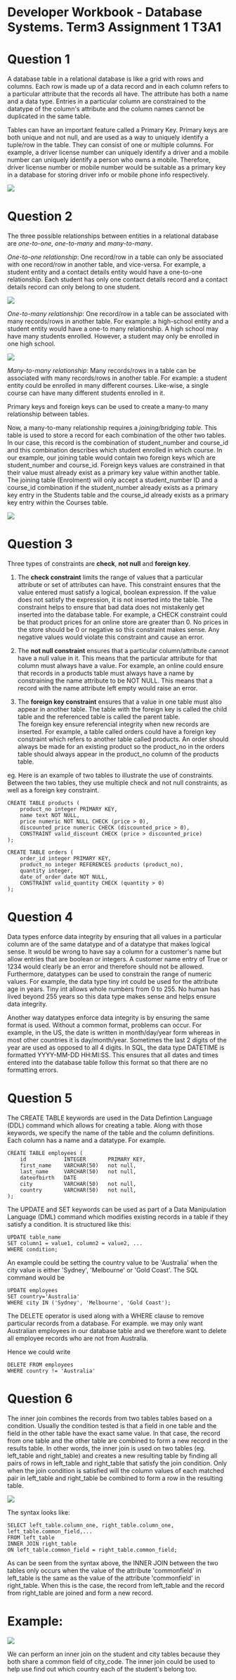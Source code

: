 # Developer Workbook - Database Systems. Term3 Assignment 1 T3A1

# Question 1

A database table in a relational database is like a grid with rows and columns. 
Each row is made up of a data record and in each column refers to a particular attribute that the records all have. The attribute has both a name and a data type.
Entries in a particular column are constrained to the datatype of the column's attribute and the column names cannot be duplicated in the same table. 

Tables can have an important feature called a Primary Key. Primary keys are both unique and not null, and are used as a way to uniquely identify a tuple/row in the table. 
They can consist of one or multiple columns. For example, a driver license number can uniquely identify a driver and a mobile number can uniquely identify a person who owns a mobile.
Therefore, driver license number or mobile number would be suitable as a primary key in a database for storing driver info or mobile phone info respectively.

![](Question1_PK.PNG)


# Question 2

The three possible relationships between entities in a relational database are *one-to-one*, *one-to-many* and *many-to-many*. 

*One-to-one relationship*: One record/row in a table can only be associated with one record/row in another table, and vice-versa.
For example, a student entity and a contact details entity would have a one-to-one relationship. Each student has only one contact details record and a contact details record
can only belong to one student.

![](Question2_one_to_one_relationship.PNG)

*One-to-many relationship*: One record/row in a table can be associated with many records/rows in another table.
For example: a high-school entity and a student entity would have a one-to many relationship. A high school may have many students enrolled. However, a student may only be enrolled in one high school.

![](Question2_one_to_many_relationship.PNG)


*Many-to-many relationship*: Many records/rows in a table can be associated with many records/rows in another table.
For example: a student entity could be enrolled in many different courses. Like-wise, a single course can have many different students enrolled in it.


Primary keys and foreign keys can be used to create a many-to many relationship between tables.

Now, a many-to-many relationship requires a *joining/bridging table*. This table is used to store a record for each combination of the other two tables.
In our case, this record is the combination of student_number and course_id and this combination describes which student enrolled in which course.
In our example, our joining table would contain two foreign keys which are student_number and course_id. Foreign keys values are constrained in that their value must already exist as a primary key value within another table.
The joining table (Enrolment) will only accept a student_number ID and a course_id combination if the student_number already exists as a primary key entry in the Students table and the course_id already exists as a primary key entry within the Courses table.

![](Question2_many_to_many_relationship.PNG)

# Question 3

Three types of constraints are **check**, **not null** and **foreign key**.

1. The **check constraint** limits the range of values that a particular attribute or set of attributes can have. This constraint ensures that the value entered must satisfy a logical, boolean expression. If the value does not satisfy the expression, it is not inserted into the table.
The constraint helps to ensure that bad data does not mistakenly get inserted into the database table. For example, a CHECK constraint could be that product prices for an online store are greater than 0.
No prices in the store should be 0 or negative so this constraint makes sense. Any negative values would violate this constraint and cause an error. 

2. The **not null constraint**  ensures that a particular column/attribute cannot have a null value in it. This means that the particular attribute for that column must always have a value.
For example, an online could ensure that records in a products table must always have a name by constraining the name attribute to be NOT NULL. 
This means that a record with the name attribute left empty would raise an error.

3. The **foreign key constraint**  ensures that a value in one table must also appear in another table. The table with the foreign key is called the child table and the referenced table is called the parent table.  
The foreign key ensure referencial integrity when new records are inserted.
For example, a table called orders could have a foreign key constraint which refers to another table called products.
An order should always be made for an existing product so the product_no in the orders table should always appear in the product_no column of the products table.


eg. Here is an example of two tables to illustrate the use of constraints. Between the two tables, they use multiple check and not null constraints, as well as a foreign key constraint.

```
CREATE TABLE products (
    product_no integer PRIMARY KEY,
    name text NOT NULL,
    price numeric NOT NULL CHECK (price > 0),
    discounted_price numeric CHECK (discounted_price > 0),
    CONSTRAINT valid_discount CHECK (price > discounted_price)
);

CREATE TABLE orders (
    order_id integer PRIMARY KEY,
    product_no integer REFERENCES products (product_no),
    quantity integer,
    date_of_order date NOT NULL,
    CONSTRAINT valid_quantity CHECK (quantity > 0)
);
```

# Question 4

Data types enforce data integrity by ensuring that all values in a particular column are of the same datatype and of a datatype that makes logical sense.
It would be wrong to have say a column for a customer's name but allow entries that are boolean or integers. A customer name entry of True or 1234 would clearly be an error and therefore should not be allowed.
Furthermore, datatypes can be used to constrain the range of numeric values. For example, the data type tiny int could be used for the attribute age in years.
Tiny int allows whole numbers from 0 to 255. No human has lived beyond 255 years so this data type makes sense and helps ensure data integrity.

Another way datatypes enforce data integrity is by ensuring the same format is used. 
Without a common format, problems can occur. For example, in the US, the date is written in month/day/year form whereas in most other countries it is day/month/year. 
Sometimes the last 2 digits of the year are used as opposed to all 4 digits. 
In SQL, the data type DATETIME is formatted YYYY-MM-DD HH:MI:SS.
This ensures that all dates and times entered into the database table follow this format so that there are no formatting errors.


# Question 5

The CREATE TABLE keywords are used in the Data Defintion Language (DDL) command which allows for creating a table.
Along with those keywords, we specify the name of the table and the column definitions. Each column has a name and a datatype.
For example. 

```
CREATE TABLE employees (
    id            INTEGER       PRIMARY KEY,
    first_name    VARCHAR(50)   not null,
    last_name     VARCHAR(50)   not null,
    dateofbirth   DATE
    city          VARCHAR(50)   not null,
    country       VARCHAR(50)   not null,
);
```

The UPDATE and SET keywords can be used as part of a Data Manipulation Language (DML) command which modifies existing records in a table if they satisfy a condition.
It is structured like this:
```
UPDATE table_name
SET column1 = value1, column2 = value2, ...
WHERE condition;
```

An example could be setting the country value to be 'Australia' when the city value is either 'Sydney', 'Melbourne' or 'Gold Coast'.
The SQL command would be
```
UPDATE employees
SET country='Australia'
WHERE city IN ('Sydney', 'Melbourne', 'Gold Coast');
```

The DELETE operator is used along with a WHERE clause to remove particular records from a database.
For example. we may only want Australian employees in our database table and we therefore want to delete all employee records who are not from Australia.

Hence we could write
```
DELETE FROM employees
WHERE country != 'Australia'
```


# Question 6

The inner join combines the records from two tables tables based on a condition. Usually the condition tested is that a field in one
table and the field in the other table have the exact same value. In that case, the record from one table and the other table are combined to form a new record in the results table.
In other words, the inner join is used on two tables (eg. left_table and right_table) and creates a new resulting table by finding all pairs of rows in left_table and right_table that satisfy the join condition.
Only when the join condition is satisfied will the column values of each matched pair in left_table and right_table be combined to form a row in the resulting table.

![](sql-inner-join.png)

The syntax looks like:
```
SELECT left_table.column_one, right_table.column_one, left_table.common_field,...
FROM left_table
INNER JOIN right_table
ON left_table.common_field = right_table.common_field;
```
As can be seen from the syntax above, the INNER JOIN between the two tables only occurs when the value of the attribute 'commonfield' in left_table is the same as the value of the attribute 'commonfield' in right_table.
When this is the case, the record from left_table and the record from right_table are joined and form a new record.

# Example: 

![](Question6_inner_join_example.PNG)

We can perform an inner join on the student and city tables because they both share a common field of city_code. 
The inner join could be used to help use find out which country each of the student's belong too.